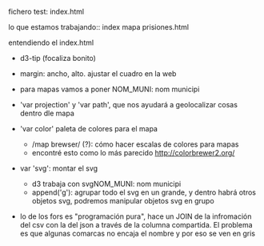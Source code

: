 fichero test: index.html

lo que estamos trabajando:: index mapa prisiones.html

entendiendo el index.html
- d3-tip (focaliza bonito)
- margin: ancho, alto. ajustar el cuadro en la web
- para mapas vamos a poner NOM_MUNI: nom municipi
- 'var projection' y 'var path', que nos ayudará a geolocalizar cosas dentro dle mapa
- 'var color' paleta de colores para el mapa
  - /map brewser/ (?): cómo hacer escalas de colores para mapas
  - encontré esto como lo más parecido http://colorbrewer2.org/

- var 'svg': montar el svg
  - d3 trabaja con svgNOM_MUNI: nom municipi
  - append('g'): agrupar todo el svg en un grande, y dentro habrá otros objetos svg, podremos manipular objetos svg en grupo
- lo de los fors es "programación pura", hace un JOIN de la infromación del csv con la del json a través de la columna compartida. El problema es que algunas comarcas no encaja el nombre y por eso se ven en gris
